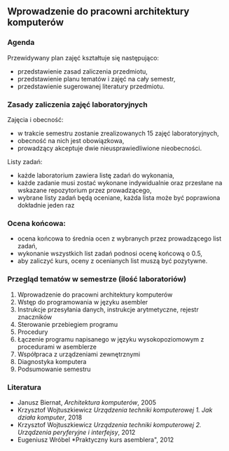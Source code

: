 ## Wprowadzenie do pracowni architektury komputerów

### Agenda
Przewidywany plan zajęć kształtuje się następująco:
* przedstawienie zasad zaliczenia przedmiotu,
* przedstawienie planu tematów i zajęć na cały semestr,
* przedstawienie sugerowanej literatury przedmiotu.

### Zasady zaliczenia zajęć laboratoryjnych
Zajęcia i obecność:
* w trakcie semestru zostanie zrealizowanych 15 zajęć laboratoryjnych,
* obecność na nich jest obowiązkowa,
* prowadzący akceptuje dwie nieusprawiedliwione nieobecności.

Listy zadań:
* każde laboratorium zawiera listę zadań do wykonania,
* każde zadanie musi zostać wykonane indywidualnie oraz przesłane na wskazane repozytorium przez prowadzącego,
* wybrane listy zadań będą oceniane, każda lista może być poprawiona dokładnie jeden raz

### Ocena końcowa:
* ocena końcowa to średnia ocen z wybranych przez prowadzącego list zadań,
* wykonanie wszystkich list zadań podnosi ocenę końcową o $0.5$,
* aby zaliczyć kurs, oceny z ocenianych list muszą być pozytywne.

### Przegląd tematów w semestrze (ilość laboratoriów)
1. Wprowadzenie do pracowni architektury komputerów
2. Wstęp do programowania w języku asembler
3. Instrukcje przesyłania danych, instrukcje arytmetyczne, rejestr znaczników
4. Sterowanie przebiegiem programu
5. Procedury
6. Łączenie programu napisanego w języku wysokopoziomowym z procedurami w
asemblerze
7. Współpraca z urządzeniami zewnętrznymi
8. Diagnostyka komputera
9. Podsumowanie semestru

### Literatura
* Janusz Biernat, *Architektura komputerów*, 2005
* Krzysztof Wojtuszkiewicz *Urządzenia techniki komputerowej 1. Jak działa komputer*, 2018
* Krzysztof Wojtuszkiewicz *Urządzenia techniki komputerowej 2. Urządzenia peryferyjne i interfejsy*, 2012
* Eugeniusz Wróbel *Praktyczny kurs asemblera", 2012
